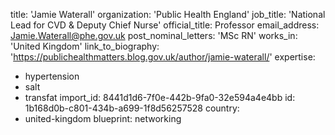 title: 'Jamie Waterall'
organization: 'Public Health England'
job_title: 'National Lead for CVD & Deputy Chief Nurse'
official_title: Professor
email_address: Jamie.Waterall@phe.gov.uk
post_nominal_letters: 'MSc RN'
works_in: 'United Kingdom'
link_to_biography: 'https://publichealthmatters.blog.gov.uk/author/jamie-waterall/'
expertise:
  - hypertension
  - salt
  - transfat
import_id: 8441d1d6-7f0e-442b-9fa0-32e594a4e4bb
id: 1b168d0b-c801-434b-a699-1f8d56257528
country:
  - united-kingdom
blueprint: networking
